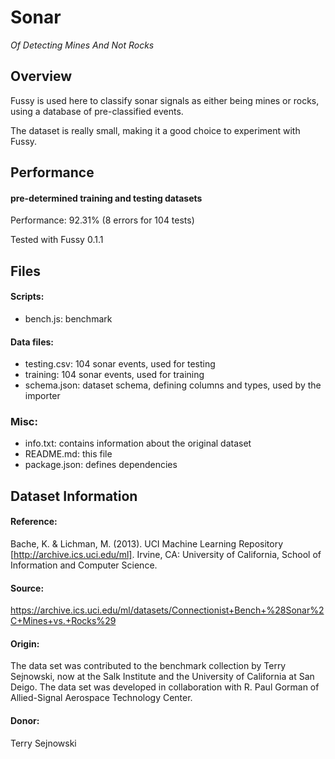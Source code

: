 # Sonar

*Of Detecting Mines And Not Rocks*

## Overview

Fussy is used here to classify sonar signals as either being mines or rocks,
using a database of pre-classified events.

The dataset is really small, making it a good choice to experiment with Fussy.

## Performance

#### pre-determined training and testing datasets

Performance: 92.31% (8 errors for 104 tests)

Tested with Fussy 0.1.1

## Files

#### Scripts:

 - bench.js: benchmark

#### Data files:

 - testing.csv: 104 sonar events, used for testing
 - training: 104 sonar events, used for training
 - schema.json: dataset schema, defining columns and types, used by the importer

### Misc:

 - info.txt: contains information about the original dataset
 - README.md: this file
 - package.json: defines dependencies

## Dataset Information

#### Reference:

Bache, K. & Lichman, M. (2013). UCI Machine Learning Repository [http://archive.ics.uci.edu/ml].
Irvine, CA: University of California, School of Information and Computer Science.

#### Source:

https://archive.ics.uci.edu/ml/datasets/Connectionist+Bench+%28Sonar%2C+Mines+vs.+Rocks%29

#### Origin:

The data set was contributed to the benchmark collection by Terry Sejnowski, now at the Salk Institute and the University of California at San Deigo. The data set was developed in collaboration with R. Paul Gorman of Allied-Signal Aerospace Technology Center.

#### Donor:

Terry Sejnowski
